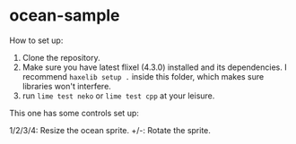 # ocean-sample

How to set up:

1. Clone the repository.
2. Make sure you have latest flixel (4.3.0) installed and its dependencies. I recommend `haxelib setup .` inside this folder, which makes sure libraries won't interfere.
3. run `lime test neko` or `lime test cpp` at your leisure.

This one has some controls set up:

1/2/3/4: Resize the ocean sprite.
+/-: Rotate the sprite.
